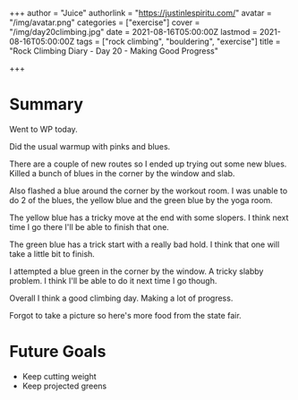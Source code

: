 +++
author = "Juice"
authorlink = "https://justinlespiritu.com/"
avatar = "/img/avatar.png"
categories = ["exercise"]
cover = "/img/day20climbing.jpg"
date = 2021-08-16T05:00:00Z
lastmod = 2021-08-16T05:00:00Z
tags = ["rock climbing", "bouldering", "exercise"]
title = "Rock Climbing Diary - Day 20 - Making Good Progress"

+++
# Summary

Went to WP today.

Did the usual warmup with pinks and blues.

There are a couple of new routes so I ended up trying out some new blues.  Killed a bunch of blues in the corner by the window and slab.

Also flashed a blue around the corner by the workout room.  I was unable to do 2 of the blues, the yellow blue and the green blue by the yoga room.

The yellow blue has a tricky move at the end with some slopers.  I think next time I go there I'll be able to finish that one.

The green blue has a trick start with a really bad hold.  I think that one will take a little bit to finish.

I attempted a blue green in the corner by the window.  A tricky slabby problem.  I think I'll be able to do it next time I go though.

Overall I think a good climbing day.  Making a lot of progress.

Forgot to take a picture so here's more food from the state fair.

# Future Goals

* Keep cutting weight
* Keep projected greens